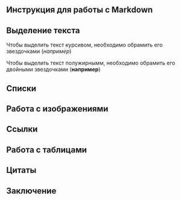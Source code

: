 ## Инструкция для работы с Markdown

## Выделение текста

Чтобы выделить текст курсивом, необходимо обрамить его звездочками (*например*)

Чтобы выделить текст полужирнымм, необходимо обрамить его двойными звездочками (**например**)

## Списки

## Работа с изображениями

## Ссылки

## Работа с таблицами

## Цитаты

## Заключение

